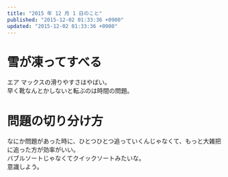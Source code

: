 ```yaml
---
title: "2015 年 12 月 1 日のこと"
published: "2015-12-02 01:33:36 +0900"
updated: "2015-12-02 01:33:36 +0900"
---
```


# 雪が凍ってすべる

エア マックスの滑りやすさはやばい。  
早く靴なんとかしないと転ぶのは時間の問題。

# 問題の切り分け方

なにか問題があった時に、ひとつひとつ追っていくんじゃなくて、もっと大雑把に追った方が効率がいい。  
バブルソートじゃなくてクイックソートみたいな。  
意識しよう。
